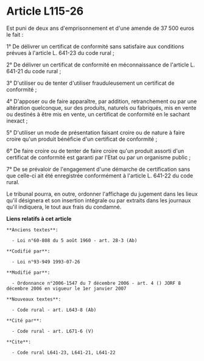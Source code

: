 # Article L115-26

Est puni de deux ans d'emprisonnement et d'une amende de 37 500 euros le fait :

1° De délivrer un certificat de conformité sans satisfaire aux conditions prévues à l'article L. 641-23 du code rural ;

2° De délivrer un certificat de conformité en méconnaissance de l'article L. 641-21 du code rural ;

3° D'utiliser ou de tenter d'utiliser frauduleusement un certificat de conformité ;

4° D'apposer ou de faire apparaître, par addition, retranchement ou par une altération quelconque, sur des produits, naturels
ou fabriqués, mis en vente ou destinés à être mis en vente, un certificat de conformité en le sachant inexact ;

5° D'utiliser un mode de présentation faisant croire ou de nature à faire croire qu'un produit bénéficie d'un certificat de
conformité ;

6° De faire croire ou de tenter de faire croire qu'un produit assorti d'un certificat de conformité est garanti par l'Etat ou
par un organisme public ;

7° De se prévaloir de l'engagement d'une démarche de certification sans que celle-ci ait été enregistrée conformément à
l'article L. 641-22 du code rural.

Le tribunal pourra, en outre, ordonner l'affichage du jugement dans les lieux qu'il désignera et son insertion intégrale ou
par extraits dans les journaux qu'il indiquera, le tout aux frais du condamné.

**Liens relatifs à cet article**

	**Anciens textes**:

	  - Loi n°60-808 du 5 août 1960 - art. 28-3 (Ab)

	**Codifié par**:

	  - Loi n°93-949 1993-07-26

	**Modifié par**:

	  - Ordonnance n°2006-1547 du 7 décembre 2006 - art. 4 () JORF 8 décembre 2006 en vigueur le 1er janvier 2007

	**Nouveaux textes**:

	  - Code rural - art. L643-8 (Ab)

	**Cité par**:

	  - Code rural - art. L671-6 (V)

	**Cite**:

	  - Code rural L641-23, L641-21, L641-22
